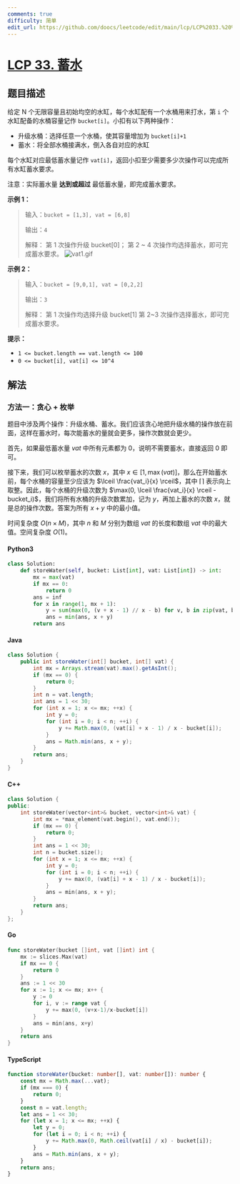 ```yaml
---
comments: true
difficulty: 简单
edit_url: https://github.com/doocs/leetcode/edit/main/lcp/LCP%2033.%20%E8%93%84%E6%B0%B4/README.md
---
```


<!-- problem:start -->

# [LCP 33. 蓄水](https://leetcode.cn/problems/o8SXZn)

## 题目描述

<!-- description:start -->

给定 N 个无限容量且初始均空的水缸，每个水缸配有一个水桶用来打水，第 `i` 个水缸配备的水桶容量记作 `bucket[i]`。小扣有以下两种操作：

-   升级水桶：选择任意一个水桶，使其容量增加为 `bucket[i]+1`
-   蓄水：将全部水桶接满水，倒入各自对应的水缸

每个水缸对应最低蓄水量记作 `vat[i]`，返回小扣至少需要多少次操作可以完成所有水缸蓄水要求。

注意：实际蓄水量 **达到或超过** 最低蓄水量，即完成蓄水要求。

**示例 1：**

> 输入：`bucket = [1,3], vat = [6,8]`
>
> 输出：`4`
>
> 解释：
> 第 1 次操作升级 bucket[0]；
> 第 2 ~ 4 次操作均选择蓄水，即可完成蓄水要求。
> ![vat1.gif](https://fastly.jsdelivr.net/gh/doocs/leetcode@main/lcp/LCP%2033.%20%E8%93%84%E6%B0%B4/images/1616122992-RkDxoL-vat1.gif)

**示例 2：**

> 输入：`bucket = [9,0,1], vat = [0,2,2]`
>
> 输出：`3`
>
> 解释：
> 第 1 次操作均选择升级 bucket[1]
> 第 2~3 次操作选择蓄水，即可完成蓄水要求。

**提示：**

-   `1 <= bucket.length == vat.length <= 100`
-   `0 <= bucket[i], vat[i] <= 10^4`

<!-- description:end -->

## 解法

<!-- solution:start -->

### 方法一：贪心 + 枚举

题目中涉及两个操作：升级水桶、蓄水。我们应该贪心地把升级水桶的操作放在前面，这样在蓄水时，每次能蓄水的量就会更多，操作次数就会更少。

首先，如果最低蓄水量 $vat$ 中所有元素都为 $0$，说明不需要蓄水，直接返回 $0$ 即可。

接下来，我们可以枚举蓄水的次数 $x$，其中 $x \in [1, \max(vat)]$，那么在开始蓄水前，每个水桶的容量至少应该为 $\lceil \frac{vat_i}{x} \rceil$，其中 $\lceil  \rceil$ 表示向上取整。因此，每个水桶的升级次数为 $\max(0, \lceil \frac{vat_i}{x} \rceil - bucket_i)$，我们将所有水桶的升级次数累加，记为 $y$，再加上蓄水的次数 $x$，就是总的操作次数。答案为所有 $x + y$ 中的最小值。

时间复杂度 $O(n \times M)$，其中 $n$ 和 $M$ 分别为数组 $vat$ 的长度和数组 $vat$ 中的最大值。空间复杂度 $O(1)$。

<!-- tabs:start -->

#### Python3

```python
class Solution:
    def storeWater(self, bucket: List[int], vat: List[int]) -> int:
        mx = max(vat)
        if mx == 0:
            return 0
        ans = inf
        for x in range(1, mx + 1):
            y = sum(max(0, (v + x - 1) // x - b) for v, b in zip(vat, bucket))
            ans = min(ans, x + y)
        return ans
```

#### Java

```java
class Solution {
    public int storeWater(int[] bucket, int[] vat) {
        int mx = Arrays.stream(vat).max().getAsInt();
        if (mx == 0) {
            return 0;
        }
        int n = vat.length;
        int ans = 1 << 30;
        for (int x = 1; x <= mx; ++x) {
            int y = 0;
            for (int i = 0; i < n; ++i) {
                y += Math.max(0, (vat[i] + x - 1) / x - bucket[i]);
            }
            ans = Math.min(ans, x + y);
        }
        return ans;
    }
}
```

#### C++

```cpp
class Solution {
public:
    int storeWater(vector<int>& bucket, vector<int>& vat) {
        int mx = *max_element(vat.begin(), vat.end());
        if (mx == 0) {
            return 0;
        }
        int ans = 1 << 30;
        int n = bucket.size();
        for (int x = 1; x <= mx; ++x) {
            int y = 0;
            for (int i = 0; i < n; ++i) {
                y += max(0, (vat[i] + x - 1) / x - bucket[i]);
            }
            ans = min(ans, x + y);
        }
        return ans;
    }
};
```

#### Go

```go
func storeWater(bucket []int, vat []int) int {
	mx := slices.Max(vat)
	if mx == 0 {
		return 0
	}
	ans := 1 << 30
	for x := 1; x <= mx; x++ {
		y := 0
		for i, v := range vat {
			y += max(0, (v+x-1)/x-bucket[i])
		}
		ans = min(ans, x+y)
	}
	return ans
}
```

#### TypeScript

```ts
function storeWater(bucket: number[], vat: number[]): number {
    const mx = Math.max(...vat);
    if (mx === 0) {
        return 0;
    }
    const n = vat.length;
    let ans = 1 << 30;
    for (let x = 1; x <= mx; ++x) {
        let y = 0;
        for (let i = 0; i < n; ++i) {
            y += Math.max(0, Math.ceil(vat[i] / x) - bucket[i]);
        }
        ans = Math.min(ans, x + y);
    }
    return ans;
}
```

<!-- tabs:end -->

<!-- solution:end -->

<!-- problem:end -->
